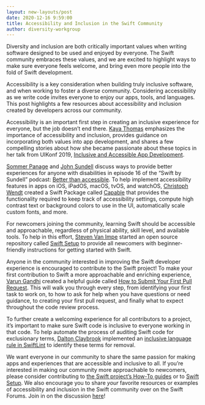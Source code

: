 ```yaml
---
layout: new-layouts/post
date: 2020-12-16 9:59:00
title: Accessibility and Inclusion in the Swift Community
author: diversity-workgroup
---
```


Diversity and inclusion are both critically important values when writing software designed to be used and enjoyed by everyone. The Swift community embraces these values, and we are excited to highlight ways to make sure everyone feels welcome, and bring even more people into the fold of Swift development.

Accessibility is a key consideration when building truly inclusive software, and when working to foster a diverse community. Considering accessibility as we write code invites everyone to enjoy our apps, tools, and languages. This post highlights a few resources about accessibility and inclusion created by developers across our community.

Accessibility is an important first step in creating an inclusive experience for everyone, but the job doesn’t end there. [Kaya Thomas](https://github.com/kmt901) emphasizes the importance of accessibility and inclusion, provides guidance on incorporating both values into app development, and shares a few compelling stories about how she became passionate about these topics in her talk from UIKonf 2019, [Inclusive and Accessible App Development](https://www.youtube.com/watch?v=M7GOoZMMrnY).

[Sommer Panage](https://github.com/spanage) and [John Sundell](https://github.com/JohnSundell) discuss ways to provide better experiences for anyone with disabilities in episode 16 of the “Swift by Sundell” podcast: [Better than accessible](https://www.swiftbysundell.com/podcast/16/). To help implement accessibility features in apps on iOS, iPadOS, macOS, tvOS, and watchOS, [Christoph Wendt](https://github.com/chrs1885) created a Swift Package called [Capable](https://github.com/chrs1885/Capable) that provides the functionality required to keep track of accessibility settings, compute high contrast text or background colors to use in the UI, automatically scale custom fonts, and more.

For newcomers joining the community, learning Swift should be accessible and approachable, regardless of physical ability, skill level, and available tools. To help in this effort, [Steven Van Impe](https://github.com/svanimpe) started an open source repository called [Swift Setup](https://github.com/pwsacademy/swift-setup) to provide all newcomers with beginner-friendly instructions for getting started with Swift.

Anyone in the community interested in improving the Swift developer experience is encouraged to contribute to the Swift project! To make your first contribution to Swift a more approachable and enriching experience, [Varun Gandhi](https://github.com/typesanitizer) created a helpful guide called [How to Submit Your First Pull Request](https://github.com/apple/swift/blob/main/docs/HowToGuides/FirstPullRequest.md). This will walk you through every step, from identifying your first task to work on, to how to ask for help when you have questions or need guidance, to creating your first pull request, and finally what to expect throughout the code review process.

To further create a welcoming experience for all contributors to a project, it’s important to make sure Swift code is inclusive to everyone working in that code. To help automate the process of auditing Swift code for exclusionary terms, [Dalton Claybrook](https://github.com/daltonclaybrook) implemented an [inclusive language rule in SwiftLint](https://realm.github.io/SwiftLint/inclusive_language.html) to identify these terms for removal.

We want everyone in our community to share the same passion for making apps and experiences that are accessible and inclusive to all. If you’re interested in making our community more approachable to newcomers, please consider contributing to [the Swift project’s How-To guides](https://github.com/apple/swift/tree/main/docs#how-to-guides) or to [Swift Setup](https://github.com/pwsacademy/swift-setup/blob/main/contributing.md). We also encourage you to share _your_ favorite resources or examples of accessibility and inclusion in the Swift community over on the Swift Forums. Join in on the discussion [here](https://forums.swift.org/c/community-showcase)!
